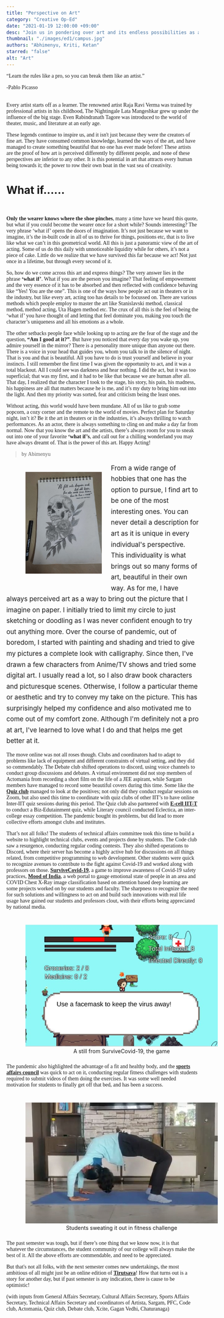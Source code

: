 ```yaml
---
title: "Perspective on Art"
category: "Creative Op-Ed"
date: "2021-01-19 12:00:00 +09:00"
desc: "Join us in pondering over art and its endless possibilities as a few budding artists talk about what art means to them.."
thumbnail: "./images/ed1/campus.jpg"
authors: "Abhimenyu, Kriti, Ketan"
starred: "false"
alt: "Art"
---
```

<style>
@import url('https://fonts.googleapis.com/css2?family=Lobster&family=Merriweather:ital,wght@1,700&display=swap');
header h1{
  font-family: 'Lobster', cursive;
}
p{
  font-family: cursive;
}
</style>
<p style="font-family: 'Merriweather', serif;">“Learn the rules like a pro, so you can break them like an artist.”</p>
<p>-Pablo Picasso<p>
<br/>
Every artist starts off as a learner. The renowned artist Raja Ravi Verma was trained by professional artists in his childhood, The Nightingale Lata Mangeshkar grew up under the influence of the big stage. Even Rabindranath Tagore was introduced to the world of theater, music, and literature at an early age.

These legends continue to inspire us, and it isn't just because they were the creators of fine art. They have consumed common knowledge, learned the ways of the art, and have managed to create something beautiful that no one has ever made before! These artists are the proof of how art is perceived differently by different people, and none of these perspectives are inferior to any other. It is this potential in art that attracts every human being towards it; the power to row their own boat in the vast sea of creativity.


# **What if......**
<br/>

**Only the wearer knows where the shoe pinches**, many a time have we heard this quote, but what if you could become the wearer once for a short while? Sounds interesting? The very phrase ‘what if’ opens the doors of imagination. It’s not just because we want to imagine, it’s the in-built code in all of us to thrive for things, positions etc, that is to live like what we can’t in this geometrical world. All this is just a panoramic view of the art of acting. Some of us do this daily with unnoticeable liquidity while for others, it’s not a piece of cake. Little do we realize that we have survived this far because we act! Not just once in a lifetime, but through every second of it.

So, how do we come across this art and express things? The very answer lies in the phrase **‘what if’**. What if you are the person you imagine? That feeling of empowerment and the very essence of it has to be absorbed and then reflected with confidence behaving like “Yes! You are the one”. This is one of the ways how people act out in theaters or in the industry, but like every art, acting too has details to be focussed on. There are various methods which people employ to master the art like Stanislavski method, classical method, method acting, Uta Hagen method etc. The crux of all this is the feel of being the ‘what if’ you have thought of and letting that feel dominate you, making you touch the character’s uniqueness and all his emotions as a whole.

The other setbacks people face while looking up to acting are the fear of the stage and the question, **“Am I good at it?”**. But have you noticed that every day you wake up, you admire yourself in the mirror? There is a personality more unique than anyone out there. There is a voice in your head that guides you, whom you talk to in the silence of night. That is you and that is beautiful. All you have to do is trust yourself and believe in your instincts. I still remember the first time I was given the opportunity to act, and it was a total blackout. All I could see was darkness and hear nothing. I did the act, but it was too superficial; that was my first, and it had to be like that because we are human after all. That day, I realized that the character I took to the stage, his story, his pain, his madness, his happiness are all that matters because he is me, and it’s my duty to bring him out into the light. And then my priority was sorted, fear and criticism being the least ones.

Without acting, this world would have been mundane. All of us like to grab some popcorn, a cozy corner and the remote to the world of movies. Perfect plan for Saturday night, isn’t it? Be it the art in theaters or in the industries, it’s always thrilling to watch performances. As an actor, there is always something to cling on and make a day far from normal. Now that you know the art and the artists, there’s always room for you to sneak out into one of your favorite **‘what if’s**, and call out for a chilling wonderland you may have always dreamt of. That is the power of this art. Happy Acting!

  >by Abimenyu

<div style="clear: both;">
  <figure style='float: left; margin-right: 1em; width:200px; padding: 10px;'>
    <img src="./images/art/draw.jpg" alt="kriti_art" />
    <!-- <figcaption style="text-align:center; "></figcaption> -->
</figure>
  <div style="font-family: -apple-system,BlinkMacSystemFont,'Segoe UI',Roboto,Oxygen-Sans,Ubuntu,Cantarell,'Helvetica Neue',sans-serif,'Apple Color Emoji','Segoe UI Emoji','Segoe UI Symbol','Noto Color Emoji'; font-size: 1.0625rem;font-weight: var(--font-weight-regular);    line-height: 1.68;
    text-align: left;
    margin-bottom: var(--sizing-md);">
    From a wide range of hobbies that one has the option to pursue, I find art to be one of the most interesting ones. You can never detail a description for art as it is unique in every individual's perspective. This individuality is what brings out so many forms of art, beautiful in their own way. As for me, I have always perceived art as a way to bring out the picture that I imagine on paper. I initially tried to limit my circle to just sketching or doodling as I was never confident enough to try out anything more. Over the course of pandemic, out of boredom, I started with painting and shading and tried to give my pictures a complete look with calligraphy. Since then, I've drawn a few characters from Anime/TV shows and tried some digital art. I usually read a lot, so I also draw book characters and picturesque scenes. Otherwise, I follow a particular theme or aesthetic and try to convey my take on the picture. This has surprisingly helped my confidence and also motivated me to come out of my comfort zone. Although I'm definitely not a pro at art, I've learned to love what I do and that helps me get better at it.

  </div>
</div>

The move online was not all roses though. Clubs and coordinators had to adapt to problems like lack of equipment and different constraints of virtual setting, and they did so commendably. The Debate club shifted operations to discord, using voice channels to conduct group discussions and debates. A virtual environment did not stop members of Actomania from recording a short film on the life of a JEE aspirant, while Sargam members have managed to record some beautiful covers during this time. Some like the <a target="_blank" href="https://www.instagram.com/qciittp/">**Quiz club**</a> managed to look at the positives; not only did they conduct regular sessions on Zoom, but also used this time to coordinate with quiz clubs of other IIT’s to have online Inter-IIT quiz sessions during this period. The Quiz club also partnered with <a target="_blank" href="https://www.instagram.com/ecell_iittp/">**E-cell IIT-T**</a> to conduct a Biz-Edutainment quiz, while Literary council conducted Eclectica, an inter-college essay competition. The pandemic bought its problems, but did lead to more collective efforts amongst clubs and institutes.

That’s not all folks! The students of technical affairs committee took this time to build a website to highlight technical clubs, events and projects done by students. The Code club saw a resurgence, conducting regular coding contests. They also shifted operations to Discord, where their server has become a highly active hub for discussions on all things related, from competitive programming to web development. Other students were quick to recognize avenues to contribute to the fight against Covid-19 and worked along with professors on those. <a target="_blank" href="https://survivecovid-19.itch.io/game2020">**SurviveCovid-19**</a>, a game to improve awareness of Covid-19 safety practices, <a target="_blank" href="https://moodofindia.herokuapp.com/">**Mood of India**</a>, a web portal to gauge emotional state of people in an area and COVID Chest X-Ray image classification based on attention based deep learning are some projects worked on by our students and faculty. The sharpness to recognize the need for such solutions and willingness to act on and build such innovations with real life usage have gained our students and professors clout, with their efforts being appreciated by national media.

<figure style='float: left; margin-right: 1em; width:100%; padding: 10px;'>
    <img src="./images/activities/game.jpg" alt="studentGame" />
    <figcaption style="text-align:center; ">A still from SurviveCovid-19, the game</figcaption>
</figure>

The pandemic also highlighted the advantage of a fit and healthy body, and the <a target="_blank" href="https://www.instagram.com/iittirupatisports/">**sports affairs council**</a> was quick to act on it, conducting regular fitness challenges with students required to submit videos of them doing the exercises. It was some well needed motivation for students to finally get off that bed, and has been a success. 

<figure style='float: left; margin-right: 1em; width:100%; padding: 10px;'>
    <img src="./images/activities/fitness.jpg" alt="fitness" />
    <figcaption style="text-align:center; ">Students sweating it out in fitness challenge
</figcaption>
</figure>

The past semester was tough, but if there’s one thing that we know now, it is that whatever the circumstances, the student community of our college will always make the best of it. All the above efforts are commendable, and need to be appreciated.

But that's not all folks, with the next semester comes new undertakings, the most ambitious of all might just be an online edition of <a target="_blank" href="https://www.instagram.com/tirutsava.iittirupati/">**Tirutsava**</a>! How that turns out is a story for another day, but if past semester is any indication, there is cause to be optimistic! 

(with inputs from General Affairs Secretary, Cultural Affairs Secretary, Sports Affairs Secretary, Technical Affairs Secretary and coordinators of Artista, Sargam, PFC, Code club, Actomania, Quiz club, Debate club, Xcite, Gagan Vedhi, Chaturanaga)